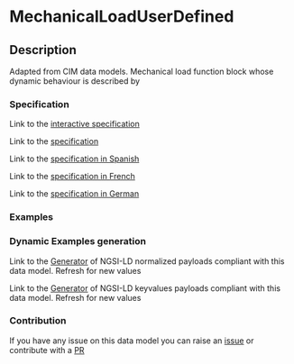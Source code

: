# MechanicalLoadUserDefined

## Description 

Adapted from CIM data models. Mechanical load function block whose dynamic behaviour is described by
### Specification

Link to the [interactive specification](https://swagger.lab.fiware.org/?url=https://smart-data-models.github.io/dataModel.EnergyCIM/MechanicalLoadUserDefined/swagger.yaml)

Link to the [specification](https://smart-data-models.github.io/dataModel.EnergyCIM/MechanicalLoadUserDefined/doc/spec.md)

Link to the [specification in Spanish](https://smart-data-models.github.io/dataModel.EnergyCIM/MechanicalLoadUserDefined/doc/spec_ES.md)

Link to the [specification in French](https://smart-data-models.github.io/dataModel.EnergyCIM/MechanicalLoadUserDefined/doc/spec_FR.md)

Link to the [specification in German](https://smart-data-models.github.io/dataModel.EnergyCIM/MechanicalLoadUserDefined/doc/spec_DE.md)
### Examples
### Dynamic Examples generation

Link to the [Generator](https://smartdatamodels.org/extra/ngsi-ld_generator_v0.92.php?schemaUrl=https://raw.githubusercontent.com/smart-data-models/dataModel.EnergyCIM/master/MechanicalLoadUserDefined/schema.json&email=info@smartdatamodels.org) of NGSI-LD normalized payloads compliant with this data model. Refresh for new values

Link to the [Generator](https://smartdatamodels.org/extra/ngsi-ld_generator_keyvalues_v0.92.php?schemaUrl=https://raw.githubusercontent.com/smart-data-models/dataModel.EnergyCIM/master/MechanicalLoadUserDefined/schema.json&email=info@smartdatamodels.org) of NGSI-LD keyvalues payloads compliant with this data model. Refresh for new values
### Contribution

 If you have any issue on this data model you can raise an [issue](https://github.com/smart-data-models/dataModel.EnergyCIM/issues)  or contribute with a [PR](https://github.com/smart-data-models/dataModel.EnergyCIM/pulls)